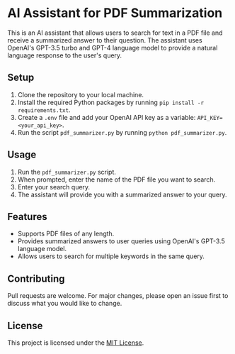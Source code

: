 # AI Assistant for PDF Summarization

This is an AI assistant that allows users to search for text in a PDF file and receive a summarized answer to their question. The assistant uses OpenAI's GPT-3.5 turbo and GPT-4 language model to provide a natural language response to the user's query.

## Setup
1. Clone the repository to your local machine.
2. Install the required Python packages by running `pip install -r requirements.txt`.
3. Create a `.env` file and add your OpenAI API key as a variable: `API_KEY=<your_api_key>`.
4. Run the script `pdf_summarizer.py` by running `python pdf_summarizer.py`.

## Usage
1. Run the `pdf_summarizer.py` script.
2. When prompted, enter the name of the PDF file you want to search.
3. Enter your search query.
4. The assistant will provide you with a summarized answer to your query.

## Features
- Supports PDF files of any length.
- Provides summarized answers to user queries using OpenAI's GPT-3.5 language model.
- Allows users to search for multiple keywords in the same query.

## Contributing
Pull requests are welcome. For major changes, please open an issue first to discuss what you would like to change.

## License
This project is licensed under the [MIT License](https://choosealicense.com/licenses/mit/).
